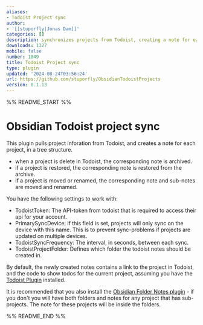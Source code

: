 ```yaml
---
aliases:
- Todoist Project sync
author:
- '[[stuporfly|Jonas Dam]]'
categories: []
description: synchronizes projects from Todoist, creating a note for each.
downloads: 1327
mobile: false
number: 1849
title: Todoist Project sync
type: plugin
updated: '2024-08-24T03:56:24'
url: https://github.com/stuporfly/ObsidianTodoistProjects
version: 0.1.13
---
```


%% README_START %%

# Obsidian Todoist project sync

This plugin pulls project inforation from Todoist, and creates a note for each project, in a tree structure.

- when a project is delete in Todoist, the corresponding note is archived.
- if a project is restored, the corresponding note is restored from the archive.
- if a project is moved or renamed, the corresponding note and sub-notes are moved and renamed. 


You have the following settings to work with: 
 - TodoistToken: The API-token from todoist that is required to access their api for your account.
 - PrimarySyncDevice: if this field is set, projects will only sync on the device with this name. This is to prevent sync-problems if projects are updated on multiple devices.
 - TodoistSyncFrequency: The interval, in seconds, between each sync.
 - TodoistProjectFolder: Defines which folder the todoist notes should be created in. 
    
    
By default, the newly created notes contains a link to the project in Todoist, and the code to show todos for the current project, assuming you have the [Todoist Plugin](https://obsidian.md/plugins?id=todoist-sync-plugin) installed.


It is recommended that you also install the [Obsidian Folder Notes plugin](https://obsidian.md/plugins?id=folder-notes) - if you don't you will have both folders and notes for any project that has sub-projects. The note for these projects will be inside the folders.


%% README_END %%